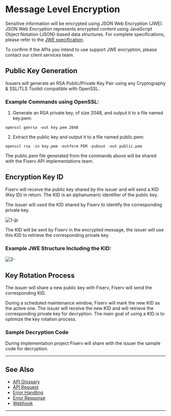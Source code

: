 # Message Level Encryption 

Sensitive information will be encrypted using JSON Web Encryption (JWE). JSON Web Encryption represents encrypted content using JavaScript Object Notation (JSON)-based data structures. For complete specifications, please refer to the [JWE specification](https://datatracker.ietf.org/doc/html/draft-ietf-jose-json-web-encryption-40). 

To confirm if the APIs you intend to use support JWE encryption, please contact our client services team. 

## Public Key Generation

Issuers will generate an RSA Public/Private Key Pair using any Cryptography & SSL/TLS Toolkit compatible with OpenSSL. 

### Example Commands using OpenSSL:

1. Generate an RSA private key, of size 2048, and output it to a file named key.pem:

```
openssl genrsa -out key.pem 2048
```

2. Extract the public key and output it to a file named public.pem: 

```
openssl rsa -in key.pem -outform PEM -pubout -out public.pem
```

The public.pem file generated from the commands above will be shared with the Fiserv API implementations team. 

## Encryption Key ID

Fiserv will receive the public key shared by the issuer and will send a KID (Key ID) in return. The KID is an alphanumeric identifier of the public key.  

The issuer will used the KID shared by Fiserv to identify the corresponding private key. 

![1-jp](https://github.com/user-attachments/assets/9f0fedc7-2a66-44b4-a6ac-57bb9fe684d0)

The KID will be sent by Fiserv in the encrypted message, the issuer will use this KID to retrieve the corresponding private key. 

### Example JWE Structure Including the KID:

![2-](https://github.com/user-attachments/assets/e14009b1-ef60-4499-ae28-fbb0ff4ed13f)


## Key Rotation Process

The issuer will share a new public key with Fiserv, Fiserv will send the corresponding KID. 

During a scheduled maintenance window, Fiserv will mark the new KID as the active one. The issuer will receive the new KID and will retrieve the corresponding private key for decryption. The main goal of using a KID is to optimize the key rotation process. 

### Sample Decryption Code

During implementation project Fiserv will share with the issuer the sample code for decryption.

---

## See Also

- [API Glossary](?path=docs/english/api-reference/api-glossary.md)
- [API Request](?path=docs/english/api-reference/api-request.md)
- [Error Handling](?path=docs/english/api-reference/response-handling.md)
- [Error Response](?path=docs/english/api-reference/error-response.md)
- [Webhook](?path=docs/english/api-reference/5-notifications.md)

---
